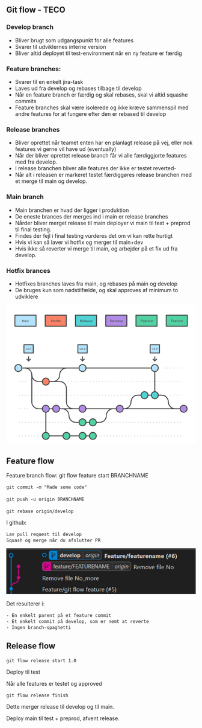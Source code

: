 ## Git flow - TECO


### Develop branch
- Bliver brugt som udgangspunkt for alle features
- Svarer til udviklernes interne version
- Bliver altid deployet til test-environment når en ny feature er færdig

### Feature branches:
- Svarer til en enkelt jira-task
- Laves ud fra develop og rebases tilbage til develop
- Når en feature branch er færdig og skal rebases, skal vi altid squashe commits
- Feature branches skal være isolerede og ikke kræve sammenspil med andre features for at fungere efter den er rebased til develop

### Release branches
- Bliver oprettet når teamet enten har en planlagt release på vej, eller nok features vi gerne vil have ud (eventually)
- Når der bliver oprettet release branch får vi alle færdiggjorte features med fra develop.
- I release branchen bliver alle features der ikke er testet reverted-
- Når alt i releasen er markeret testet færdiggøres release branchen med et merge til main og develop.

### Main branch
- Main branchen er hvad der ligger i produktion
- De eneste brances der merges ind i main er release branches
- Nårder bliver merget release til main deployer vi main til test + preprod til final testing.
- Findes der fejl i final testing vurderes det om vi kan rette hurtigt
- Hvis vi kan så laver vi hotfix og merger til main+dev
- Hvis ikke så reverter vi merge til main, og arbejder på et fix ud fra develop.

### Hotfix brances
- Hotfixes branches laves fra main, og rebases på main og develop
- De bruges kun som nødstilfælde, og skal approves af minimum to udviklere

<img src="./Branhces.png" width="600px">

## Feature flow

Feature branch flow: 
    git flow feature start BRANCHNAME

    git commit -m "Made some code"

    git push -u origin BRANCHNAME

    git rebase origin/develop


I github:

    Lav pull request til develop
    Squash og merge når du afslutter PR

<img src="./Squash.png" width="600px">

Det resulterer i:
    
    - En enkelt parent på et feature commit
    - Et enkelt commit på develop, som er nemt at reverte
    - Ingen branch-spaghetti


## Release flow

    git flow release start 1.0
    
Deploy til test

Når alle features er testet og approved

    git flow release finish

Dette merger release til develop og til main.

Deploy main til test + preprod, afvent release.